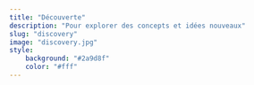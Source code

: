 ```yaml
---
title: "Découverte"
description: "Pour explorer des concepts et idées nouveaux"
slug: "discovery"
image: "discovery.jpg"
style:
    background: "#2a9d8f"
    color: "#fff"
---
```

